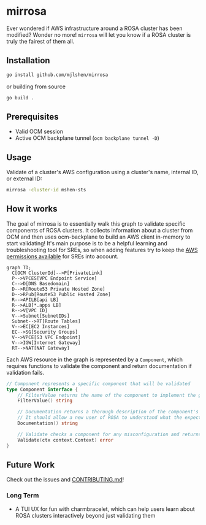 # mirrosa

Ever wondered if AWS infrastructure around a ROSA cluster has been modified? Wonder no more! `mirrosa` will let you know if a ROSA cluster is truly the fairest of them all.

## Installation

```bash
go install github.com/mjlshen/mirrosa
```

or building from source

```bash
go build .
```

## Prerequisites

- Valid OCM session
- Active OCM backplane tunnel (`ocm backplane tunnel -D`)

## Usage

Validate of a cluster's AWS configuration using a cluster's name, internal ID, or external ID:

```bash
mirrosa -cluster-id mshen-sts
```

## How it works

The goal of mirrosa is to essentially walk this graph to validate specific components of ROSA clusters. It collects information about a cluster from OCM and then uses ocm-backplane to build an AWS client in-memory to start validating! It's main purpose is to be a helpful learning and troubleshooting tool for SREs, so when adding features try to keep the [AWS permissions available](https://github.com/openshift/managed-cluster-config/blob/master/resources/sts/4.11/sts_support_permission_policy.json) for SREs into account.

```mermaid
graph TD;
  C[OCM ClusterId]-->P[PrivateLink]
  P-->VPCES[VPC Endpoint Service]
  C-->D[DNS Basedomain]
  D-->R[Route53 Private Hosted Zone]
  D-->RPub[Route53 Public Hosted Zone]
  R-->APILB[api LB]
  R-->ALB[*.apps LB]
  R-->V[VPC ID]
  V-->Subnet[SubnetIDs]
  Subnet-->RT[Route Tables]
  V-->EC[EC2 Instances]
  EC-->SG[Security Groups]
  V-->VPCE[S3 VPC Endpoint]
  V-->IGW[Internet Gateway]
  RT-->NAT[NAT Gateway]
```

Each AWS resource in the graph is represented by a `Component`, which requires functions to validate the component and return documentation if validation fails.

```go
// Component represents a specific component that will be validated
type Component interface {
	// FilterValue returns the name of the component to implement the github.com/charmbracelet/bubbles/list Item interface
	FilterValue() string

	// Documentation returns a thorough description of the component's expected configuration.
	// It should allow a new user of ROSA to understand what the expected state is and why it should be that way.
	Documentation() string

	// Validate checks a component for any misconfiguration and returns any error
	Validate(ctx context.Context) error
}
```

## Future Work

Check out the issues and [CONTRIBUTING.md](CONTRIBUTING.md)!

### Long Term

- A TUI UX for fun with charmbracelet, which can help users learn about ROSA clusters interactively beyond just validating them
